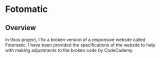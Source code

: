 # Fotomatic

## Overview
In thios project, I fix a broken version of a responsive website called Fotomatic. I have been provided the specifications of the website to help with making adjustments to the broken code by CodeCademy.